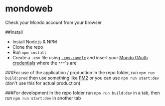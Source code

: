 # mondoweb
Check your Mondo account from your browser

##Install
- Install Node.js & NPM
- Clone the repo
- Run `npm install`
- Create a `.env` file using [`.env-sample`](https://github.com/robcalcroft/mondoweb/blob/master/.env-sample) and insert your [Mondo OAuth credentials](https://developers.getmondo.co.uk/) where the `***`'s are

###For use of the application / production
In the repo folder, run `npm run build:prod` then use something like [PM2](https://github.com/Unitech/pm2) or you can use `npm run start:dev` (don't use this for actual production)

###For development
In the repo folder run `npm run build:dev` in a tab, then run `npm run start:dev` in another tab
